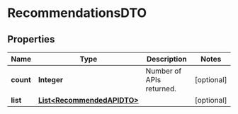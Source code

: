 
# RecommendationsDTO

## Properties
Name | Type | Description | Notes
------------ | ------------- | ------------- | -------------
**count** | **Integer** | Number of APIs returned.  |  [optional]
**list** | [**List&lt;RecommendedAPIDTO&gt;**](RecommendedAPIDTO.md) |  |  [optional]




